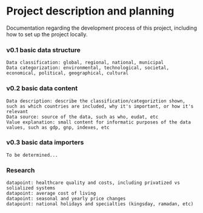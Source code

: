 # Project description and planning

Documentation regarding the development process of this project, including how to set up the project locally.

### v0.1 basic data structure

```
Data classification: global, regional, national, municipal
Data categorization: environmental, technological, societal, economical, political, geographical, cultural 
```

### v0.2 basic data content

```
Data description: describe the classification/categoriztion shown, such as which countries are included, why it's important, or how it's relevant
Data source: source of the data, such as who, eudat, etc
Value explanation: small content for informatic purposes of the data values, such as gdp, gnp, indexes, etc
```

### v0.3 basic data importers

```
To be determined... 
```

### Research

```
datapoint: healthcare quality and costs, including privatized vs solialized systems
datapoint: average cost of living
datapoint: seasonal and yearly price changes
datapoint: national holidays and specialties (kingsday, ramadan, etc)
```